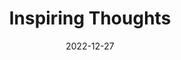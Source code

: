 ---
slug: thought-for-the-day
title: "Inspiring Thoughts"
date: 2022-12-27
excerpt: "Don't limit a child to your own learning for he was born in another time."
tags: [Inspiration, Motivation, Quotes, Thoughts]
---